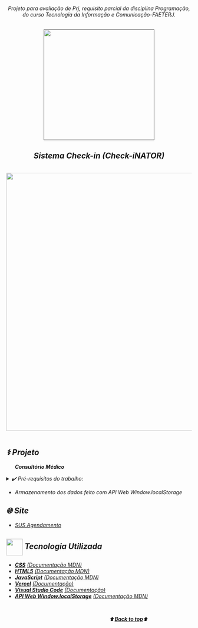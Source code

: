 <div align="center">
<i><h6>Projeto para avaliação de Prj, requisito parcial da disciplina Programação, do curso Tecnologia da Informação e Comunicação-FAETERJ.
</div>
<a name="back-to-top">

<p align="center">
  <a href="">
    <img width="300px" src="./assets/logo_sus.png" alt="">
   </a>
</p>

 <p>
    <h2 align="center">
  Sistema Check-in (Check-iNATOR)
  </h2>
  </p> 
  </br>

<div align="center">
  <img width="700px" src="./assets/gif/sus-agendamento.gif">
</div>
<br>

## ⚕️    Projeto
&nbsp;&nbsp;&nbsp;&nbsp;&nbsp;&nbsp;**Consultório Médico**  

<details>
  <summary>✔️ Pré-requisitos do trabalho:</summary>
      <p align="justify">
      - Agendar consulta<br>
      - Desmarcar consulta<br>
      - Consultar agenda do médico<br>
      </p>
  </details>

- *Armazenamento dos dados feito com API Web Window.localStorage*

## 🌐    Site
- [SUS Agendamento](https://sus-agendamento.vercel.app/)
  
## <img height="45px" align="center" src="https://github.com/marcosbarker/serratec.residencia/blob/main/assets/stockrocketgif.gif">    Tecnologia Utilizada
- [**CSS**](https://www.w3.org/Style/CSS/)    [(*Documentação MDN*)](https://developer.mozilla.org/en-US/docs/Web/CSS/Reference)
- [**HTML5**](https://html.spec.whatwg.org/)    [(*Documentação MDN*)](https://developer.mozilla.org/pt-BR/docs/Web/HTML)
- [**JavaScript**](https://www.javascript.com/)    [(*Documentação MDN*)](https://developer.mozilla.org/pt-BR/docs/Web/JavaScript)
- [**Vercel**](https://vercel.com)    [(*Documentação*)](https://vercel.com/docs)
- [**Visual Studio Code**](https://code.visualstudio.com/)    [*(Documentação)*](https://code.visualstudio.com/docs)
- [**API Web Window.localStorage**](https://developer.mozilla.org/pt-BR/docs/Web/API/Window/localStorage)    [(*Documentação MDN*)](https://developer.mozilla.org/pt-BR/docs/Web/API/Window/localStorage)

<br> 

&emsp;&emsp;&emsp;&emsp;&emsp;&emsp;&emsp;&emsp;&emsp;&emsp;&emsp;&emsp;&emsp;&emsp;&emsp;&emsp;&emsp;&emsp;&emsp;&emsp;⬆️[**Back to top**](#back-to-top)⬆️
